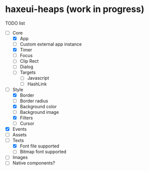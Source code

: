 # haxeui-heaps (work in progress)

TODO list

* [ ] Core
    * [x] App
    * [ ] Custom external app instance
    * [x] Timer
    * [ ] Focus
    * [ ] Clip Rect
    * [ ] Dialog
    * [ ] Targets
        * [ ] Javascript
        * [ ] HashLink
* [ ] Style
    * [x] Border
    * [ ] Border radius
    * [x] Background color
    * [ ] Background image
    * [x] Filters
    * [ ] Cursor
* [x] Events
* [ ] Assets
* [ ] Texts
    * [x] Font file supported
    * [ ] Bitmap font supported
* [ ] Images
* [ ] Native components?
